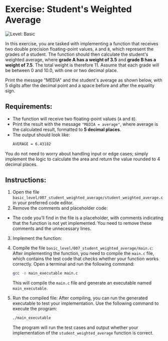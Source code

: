 # Exercise: Student's Weighted Average

![Level: Basic](https://img.shields.io/badge/Level-Basic-brightgreen)

In this exercise, you are tasked with implementing a function that receives two double precision floating-point values, `A` and `B`, which represent the grades of a student. The function should then calculate the student's weighted average, where **grade A has a weight of 3.5** and **grade B has a weight of 7.5**. The total weight is therefore 11. Assume that each grade will be between 0 and 10.0, with one or two decimal place.

Print the message "MEDIA" and the student's average as shown below, with 5 digits after the decimal point and a space before and after the equality sign.


## Requirements:
- The function will receive two floating-point values (`A` and `B`).
- Print the result with the message `"MEDIA = average"`, where average is the calculated result, formatted to **5 decimal places**.
- The output should look like:
  ```bash
  AVERAGE = 6.43182
  ```

You do not need to worry about handling input or edge cases; simply implement the logic to calculate the area and return the value rounded to 4 decimal places.

## Instructions:
1. Open the file `basic_level/007_student_weighted_average/student_weighted_average.c` in your preferred code editor.
2. Remove the comments and placeholder code:
  - The code you’ll find in the file is a placeholder, with comments indicating that the function is not yet implemented. You need to remove these comments and the unnecessary lines.
3. Implement the function:

4. Compile the file `basic_level/007_student_weighted_average/main.c`:
    After implementing the function, you need to compile the `main.c` file, which contains the test code that checks whether your function works correctly. Open a terminal and run the following command:
    ```bash
    gcc -o main_executable main.c
    ```
    This will compile the `main.c` file and generate an executable named `main_executable`.

5. Run the compiled file:
    After compiling, you can run the generated executable to test your implementation. Use the following command to execute the program:
    ```bash
    ./main_executable
    ```
    The program will run the test cases and output whether your implementation of the `student_weighted_average` function is correct.

